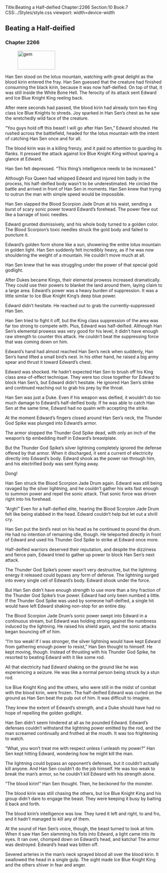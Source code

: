 Title:Beating a Half-deified 
Chapter:2266 
Section:10 
Book:7 
CSS:../Styles/style.css 
viewport: width=device-width
  
## Beating a Half-deified
### Chapter 2266 
<figure>
	<img src="../Images/gem.gif" alt="gem" id="gem" width="120" height="60" />
</figure>
  

  
  Han Sen stood on the lotus mountain, watching with great delight as the blood kirin entered the fray. Han Sen guessed that the creature had finished consuming the black kirin, because it was now half-deified. On top of that, it was still inside the White Bone Hell. The ferocity of its attack sent Edward and Ice Blue Knight King reeling back.

After mere seconds had passed, the blood kirin had already torn two King class Ice Blue Knights to shreds. Joy sparked in Han Sen’s chest as he saw the wretchedly wild face of the creature.

“You guys hold off this beast! I will go after Han Sen,” Edward shouted. He rushed across the battlefield, headed for the lotus mountain with the intent of catching Han Sen once and for all.

The blood kirin was in a killing frenzy, and it paid no attention to guarding its flanks. It pressed the attack against Ice Blue Knight King without sparing a glance at Edward.

Han Sen felt depressed. “This thing’s intelligence needs to be increased.”

Although Fox Queen had whipped Edward and injured him badly in the process, his half-deified body wasn’t to be underestimated. He circled the battle and arrived in front of Han Sen in moments. Han Sen knew that trying to outrun the man with simple speed would be impossible.

Han Sen slapped the Blood Scorpion Jade Drum at his waist, sending a burst of scary sonic power toward Edward’s forehead. The power flew out like a barrage of toxic needles.

Edward grunted dismissively, and his whole body turned to a golden color. The Blood Scorpion’s toxic needles struck the gold body and failed to puncture it.

Edward’s golden form shone like a sun, showering the entire lotus mountain in golden light. Han Sen suddenly felt incredibly heavy, as if he was now shouldering the weight of a mountain. He couldn’t move much at all.

Han Sen knew that he was struggling under the power of that special gold godlight.

After Dukes became Kings, their elemental prowess increased dramatically. They could use their powers to blanket the land around them, laying claim to a large area. Edward’s power was a heavy burden of suppression. It was a little similar to Ice Blue Knight King’s deep blue power.

Edward didn’t hesitate. He reached out to grab the currently-suppressed Han Sen.

Han Sen tried to fight it off, but the King class suppression of the area was far too strong to compete with. Plus, Edward was half-deified. Although Han Sen’s elemental prowess was very good for his level, it didn’t have enough raw strength to counter this attack. He couldn’t beat the suppressing force that was coming down on him.

Edward’s hand had almost reached Han Sen’s neck when suddenly, Han Sen’s hand lifted a small bird’s nest. In his other hand, he raised a big army spear and thrust it toward Edward’s chest.

Edward was shocked. He hadn’t expected Han Sen to brush off his King class area-of-effect technique. They were too close together for Edward to block Han Sen’s, but Edward didn’t hesitate. He ignored Han Sen’s strike and continued reaching out to grab his prey by the throat.

Han Sen was just a Duke. Even if his weapon was deified, it wouldn’t do too much damage to Edward’s half-deified body. If he was able to catch Han Sen at the same time, Edward had no qualm with accepting the strike.

At the moment Edward’s fingers closed around Han Sen’s neck, the Thunder God Spike was plunged into Edward’s armor.

The armor stopped the Thunder God Spike dead, with only an inch of the weapon’s tip embedding itself in Edward’s breastplate.

But the Thunder God Spike’s silver lightning completely ignored the defense offered by that armor. When it discharged, it sent a current of electricity directly into Edward’s body. Edward shook as the power ran through him, and his electrified body was sent flying away.

Dong!

Han Sen struck the Blood Scorpion Jade Drum again. Edward was still being ravaged by the silver lightning, and he couldn’t gather his wits fast enough to summon power and repel the sonic attack. That sonic force was driven right into his forehead.

“Argh!” Even for a half-deified elite, hearing the Blood Scorpion Jade Drum felt like being stabbed in the head. Edward couldn’t help but let out a shrill cry.

Han Sen put the bird’s nest on his head as he continued to pound the drum. He had no intention of remaining idle, though. He teleported directly in front of Edward and used his Thunder God Spike to strike at Edward once more.

Half-deified warriors deserved their reputation, and despite the dizziness and fierce pain, Edward tried to gather up power to block Han Sen’s next attack.

The Thunder God Spike’s power wasn’t very destructive, but the lightning energy it released could bypass any form of defense. The lightning surged into every single cell of Edward’s body. Edward shook under the force.

But Han Sen didn’t have enough strength to use more than a tiny fraction of the Thunder God Spike’s true power. Edward had only been numbed a little. If the Thunder God Spike was used by someone half-deified, a single hit would have left Edward shaking non-stop for an entire day.

The Blood Scorpion Jade Drum’s sonic power swept into Edward in a continuous stream, but Edward was holding strong against the numbness induced by the lightning. He raised his shield again, and the sonic attacks began bouncing off of him.

“I’m too weak! If I was stronger, the silver lightning would have kept Edward from gathering enough power to resist,” Han Sen thought to himself. He kept moving, though. Instead of thrusting with his Thunder God Spike, he resorted to beating Edward with it like some rod.

All that electricity had Edward shaking on the ground like he was experiencing a seizure. He was like a normal person being struck by a stun rod.

Ice Blue Knight King and the others, who were still in the midst of combat with the blood kirin, were frozen. The half-deified Edward was curled on the ground as Han Sen beat the pulp out of him. It was difficult to imagine.

They knew the extent of Edward’s strength, and a Duke should have had no hope of repelling the golden godlight.

Han Sen didn’t seem hindered at all as he pounded Edward. Edward’s defenses couldn’t withstand the lightning power emitted by the rod, and the man screamed continually and frothed at the mouth. It was too frightening to watch.

“What, you won’t treat me with respect unless I unleash my power?” Han Sen kept hitting Edward, wondering how he might kill the man.

The lightning could bypass an opponent’s defenses, but it couldn’t actually kill anyone. And Han Sen couldn’t do the job himself. He was too weak to break the man’s armor, so he couldn’t kill Edward with his strength alone.

“The blood kirin!” Han Sen thought. Then, he beckoned for the monster.

The blood kirin was still chasing the others, but Ice Blue Knight King and his group didn’t dare to engage the beast. They were keeping it busy by baiting it back and forth.

The blood kirin’s intelligence was low. They lured it left and right, to and fro, and it hadn’t managed to kill any of them.

At the sound of Han Sen’s voice, though, the beast turned to look at him. When it saw Han Sen slamming his fists into Edward, a light came into its eyes. It ran over, chomped down on Edward’s head, and katcha! The armor was destroyed. Edward’s head was bitten off.

Severed arteries in the man’s neck sprayed blood all over the blood kirin. It swallowed the head in a single gulp. The sight made Ice Blue Knight King and the others shiver in fear and anger.
